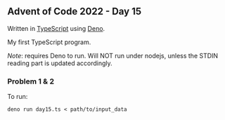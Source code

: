 ## Advent of Code 2022 - Day 15

Written in [TypeScript](https://www.typescriptlang.org/) using [Deno](https://deno.land/).

My first TypeScript program.

*Note*: requires Deno to run. Will NOT run under nodejs, unless the STDIN reading part is updated accordingly.

### Problem 1 & 2

To run:

`deno run day15.ts < path/to/input_data`

